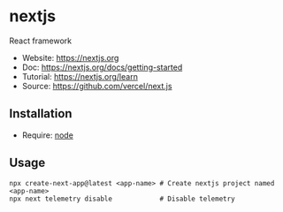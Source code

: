 # nextjs

React framework

- Website:  <https://nextjs.org>
- Doc:      <https://nextjs.org/docs/getting-started>
- Tutorial: <https://nextjs.org/learn>
- Source:   <https://github.com/vercel/next.js>

## Installation

- Require: [node](node.md)

## Usage

```text
npx create-next-app@latest <app-name> # Create nextjs project named <app-name>
npx next telemetry disable            # Disable telemetry
```
